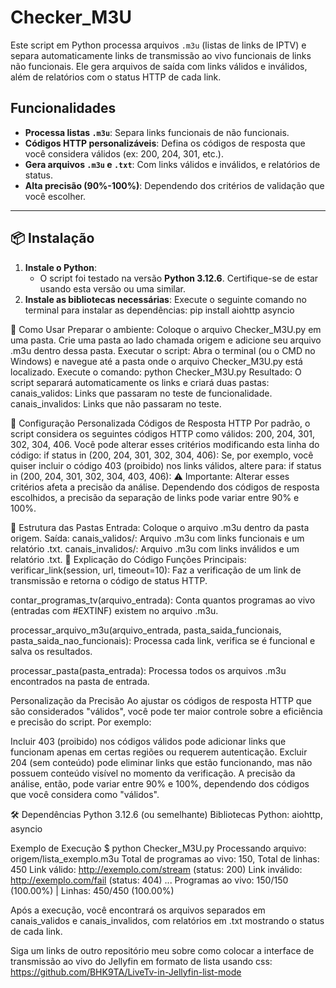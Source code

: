 # Checker_M3U
Este script em Python processa arquivos `.m3u` (listas de links de IPTV) e separa automaticamente links de transmissão ao vivo funcionais de links não funcionais. Ele gera arquivos de saída com links válidos e inválidos, além de relatórios com o status HTTP de cada link.

## Funcionalidades
- **Processa listas `.m3u`**: Separa links funcionais de não funcionais.
- **Códigos HTTP personalizáveis**: Defina os códigos de resposta que você considera válidos (ex: 200, 204, 301, etc.).
- **Gera arquivos `.m3u` e `.txt`**: Com links válidos e inválidos, e relatórios de status.
- **Alta precisão (90%-100%)**: Dependendo dos critérios de validação que você escolher.

---

## 📦 Instalação
1. **Instale o Python**:
   - O script foi testado na versão **Python 3.12.6**. Certifique-se de estar usando esta versão ou uma similar.
2. **Instale as bibliotecas necessárias**:
   Execute o seguinte comando no terminal para instalar as dependências:
    pip install aiohttp asyncio

🚀 Como Usar
Preparar o ambiente:
Coloque o arquivo Checker_M3U.py em uma pasta.
Crie uma pasta ao lado chamada origem e adicione seu arquivo .m3u dentro dessa pasta.
Executar o script:
Abra o terminal (ou o CMD no Windows) e navegue até a pasta onde o arquivo Checker_M3U.py está localizado.
Execute o comando:
python Checker_M3U.py
Resultado:
O script separará automaticamente os links e criará duas pastas:
canais_validos: Links que passaram no teste de funcionalidade.
canais_invalidos: Links que não passaram no teste.

🔧 Configuração Personalizada
Códigos de Resposta HTTP
Por padrão, o script considera os seguintes códigos HTTP como válidos: 200, 204, 301, 302, 304, 406.
Você pode alterar esses critérios modificando esta linha do código:
if status in (200, 204, 301, 302, 304, 406):
Se, por exemplo, você quiser incluir o código 403 (proibido) nos links válidos, altere para:
if status in (200, 204, 301, 302, 304, 403, 406):
⚠️ Importante: Alterar esses critérios afeta a precisão da análise. Dependendo dos códigos de resposta escolhidos, a precisão da separação de links pode variar entre 90% e 100%.

📂 Estrutura das Pastas
Entrada: Coloque o arquivo .m3u dentro da pasta origem.
Saída:
canais_validos/: Arquivo .m3u com links funcionais e um relatório .txt.
canais_invalidos/: Arquivo .m3u com links inválidos e um relatório .txt.
📝 Explicação do Código
Funções Principais:
verificar_link(session, url, timeout=10): Faz a verificação de um link de transmissão e retorna o código de status HTTP.

contar_programas_tv(arquivo_entrada): Conta quantos programas ao vivo (entradas com #EXTINF) existem no arquivo .m3u.

processar_arquivo_m3u(arquivo_entrada, pasta_saida_funcionais, pasta_saida_nao_funcionais): Processa cada link, verifica se é funcional e salva os resultados.

processar_pasta(pasta_entrada): Processa todos os arquivos .m3u encontrados na pasta de entrada.

Personalização da Precisão
Ao ajustar os códigos de resposta HTTP que são considerados "válidos", você pode ter maior controle sobre a eficiência e precisão do script. Por exemplo:

Incluir 403 (proibido) nos códigos válidos pode adicionar links que funcionam apenas em certas regiões ou requerem autenticação.
Excluir 204 (sem conteúdo) pode eliminar links que estão funcionando, mas não possuem conteúdo visível no momento da verificação.
A precisão da análise, então, pode variar entre 90% e 100%, dependendo dos códigos que você considera como "válidos".

🛠️ Dependências
Python 3.12.6 (ou semelhante)
Bibliotecas Python: aiohttp, asyncio

Exemplo de Execução
$ python Checker_M3U.py
Processando arquivo: origem/lista_exemplo.m3u
Total de programas ao vivo: 150, Total de linhas: 450
Link válido: http://exemplo.com/stream (status: 200)
Link inválido: http://exemplo.com/fail (status: 404)
...
Programas ao vivo: 150/150 (100.00%) | Linhas: 450/450 (100.00%)

Após a execução, você encontrará os arquivos separados em canais_validos e canais_invalidos, com relatórios em .txt mostrando o status de cada link.

Siga um links de outro repositório meu sobre como colocar a interface de transmissão ao vivo do Jellyfin em formato de lista usando css:
https://github.com/BHK9TA/LiveTv-in-Jellyfin-list-mode
